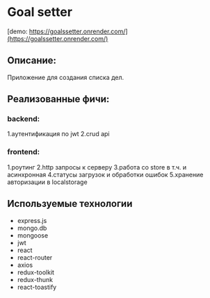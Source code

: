 # Goal setter
[demo: https://goalssetter.onrender.com/](https://goalssetter.onrender.com/) 

## Описание:
Приложение для создания списка дел. 

## Реализованные фичи:

### backend:
1.аутентификация по jwt
2.crud api 

### frontend:
1.роутинг
2.http запросы к серверу
3.работа со store в т.ч. и асинхронная
4.статусы загрузок и обработки ошибок
5.хранение авторизации в localstorage


## Используемые технологии
- express.js
- mongo.db
- mongoose
- jwt
- react
- react-router
- axios
- redux-toolkit
- redux-thunk
- react-toastify

